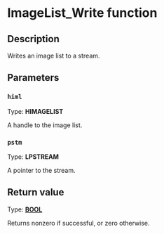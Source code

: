 # ImageList_Write function

## Description

Writes an image list to a stream.

## Parameters

### `himl`

Type: **HIMAGELIST**

A handle to the image list.

### `pstm`

Type: **LPSTREAM**

A pointer to the stream.

## Return value

Type: **[BOOL](https://learn.microsoft.com/windows/desktop/WinProg/windows-data-types)**

Returns nonzero if successful, or zero otherwise.